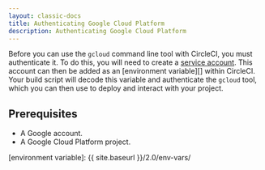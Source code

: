 ```yaml
---
layout: classic-docs
title: Authenticating Google Cloud Platform
description: Authenticating Google Cloud Platform
---
```


Before you can use the `gcloud` command line tool with CircleCI, you must authenticate it. To do this, you will need to create a [service account][]. This account can then be added as an [environment variable][] within CircleCI. Your build script will decode this variable and authenticate the `gcloud` tool, which you can then use to deploy and interact with your project.

## Prerequisites

- A Google account.
- A Google Cloud Platform project.

[Service Account]: https://developers.google.com/identity/protocols/OAuth2ServiceAccount
[environment variable]: {{ site.baseurl }}/2.0/env-vars/
